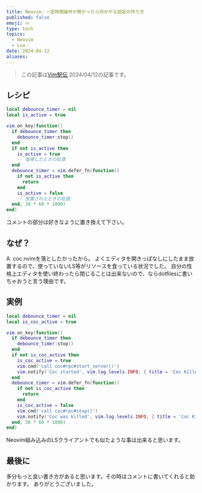 ```yaml
---
title: Neovim：一定時間操作が無かったら何かやる設定の作り方
published: false
emoji: 💤
type: tech
topics:
  - Neovim
  - Lua
date: 2024-04-12
aliases:
---
```

> この記事は[Vim駅伝](https://vim-jp.org/ekiden/) 2024/04/12の記事です。
## レシピ

```lua
local debounce_timer = nil
local is_active = true

vim.on_key(function()
  if debounce_timer then
    debounce_timer:stop()
  end
  if not is_active then
    is_active = true
    -- 復帰したときの処理
  end
  debounce_timer = vim.defer_fn(function()
    if not is_active then
      return
    end
    is_active = false
    -- 放置されたときの処理
  end, 30 * 60 * 1000)
end)
```
コメントの部分は好きなように置き換えて下さい。
## なぜ？

A. coc.nvimを落としたかったから。
よくエディタを開きっぱなしにしたまま放置するので、使っていないLS等がリソースを食っている状況でした。
自分の性格上エディタを使い終わったら閉じることは出来ないので、ならdotfilesに書いちゃおうと言う理由です。

## 実例

```lua
local debounce_timer = nil
local is_coc_active = true

vim.on_key(function()
  if debounce_timer then
    debounce_timer:stop()
  end
  if not is_coc_active then
    is_coc_active = true
    vim.cmd('call coc#rpc#start_server()')
    vim.notify('Coc started', vim.log.levels.INFO, { title = 'Coc Killer' })
  end
  debounce_timer = vim.defer_fn(function()
    if not is_coc_active then
      return
    end
    is_coc_active = false
    vim.cmd('call coc#rpc#stop()')
    vim.notify('Coc was killed', vim.log.levels.INFO, { title = 'Coc Killer' })
  end, 30 * 60 * 1000)
end)
```

Neovim組み込みのLSクライアントでも似たような事は出来ると思います。

## 最後に
多分もっと良い書き方があると思います。その時はコメントに書いてくれると助かります。
ありがとうございました。